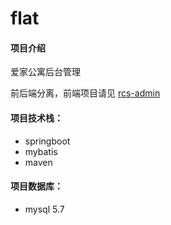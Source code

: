 # flat

#### 项目介绍

爱家公寓后台管理

前后端分离，前端项目请见 [rcs-admin](https://github.com/fikyair/rcs-admin)

#### 项目技术栈：
- springboot
- mybatis
- maven

#### 项目数据库：
- mysql 5.7
